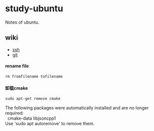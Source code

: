 # study-ubuntu
Notes of ubuntu.
## wiki
* [ssh](https://github.com/nonelittlesong/study-ubuntu/wiki/SSH)
* [git]()
#### rename file
```
rm fromfilename tofilename
```
#### 卸载cmake
```
sudo apt-get remove cmake
```
The following packages were automatically installed and are no longer required:  
&nbsp;&nbsp;cmake-data libjsoncpp1  
Use 'sudo apt autoremove' to remove them.  
